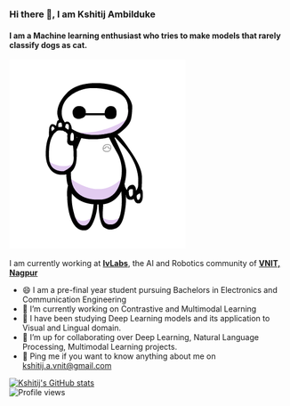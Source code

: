### Hi there 👋, I am Kshitij Ambilduke
#### I am a Machine learning enthusiast who tries to make models that rarely classify dogs as cat.
![I try to make Machine Learning models which sometimes classify dogs as cat.](https://github.com/Kshitij-Ambilduke/Kshitij-Ambilduke/blob/main/baymax.gif)

I am currently working at [**IvLabs**](https://www.ivlabs.in/), the AI and Robotics community of [**VNIT, Nagpur**](https://vnit.ac.in/)

- 😄 I am a pre-final year student pursuing Bachelors in Electronics and Communication Engineering 
- 🔭 I’m currently working on Contrastive and Multimodal Learning 
- 🌱 I have been studying Deep Learning models and its application to Visual and Lingual domain.
- 🤝 I’m up for collaborating over Deep Learning, Natural Language Processing, Multimodal Learning projects.
- 💬 Ping me if you want to know anything about me on kshitij.a.vnit@gmail.com



[![Kshitij's GitHub stats](https://github-readme-stats.vercel.app/api?username=Kshitij-Ambilduke)](https://github.com/anuraghazra/github-readme-stats)<br />
![Profile views](https://gpvc.arturio.dev/Kshitij-Ambilduke) 






